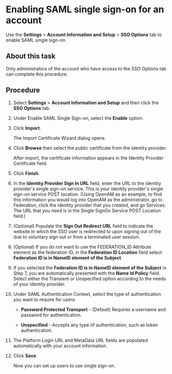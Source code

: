 # Enabling SAML single sign-on for an account

<head>
  <meta name="guidename" content="Platform"/>
  <meta name="context" content="GUID-5b056398-a359-4614-8572-11d6c5f5752d"/>
</head>

Use the **Settings** \> **Account Information and Setup** \> **SSO Options** tab to enable SAML single sign-on.

## About this task

Only administrators of the account who have access to the SSO Options tab can complete this procedure.

## Procedure

1. Select **Settings** \> **Account Information and Setup** and then click the **SSO Options** tab.

2. Under Enable SAML Single Sign-on, select the **Enable** option.

3. Click **Import**.

    The Import Certificate Wizard dialog opens.

4. Click **Browse** then select the public certificate from the identity provider.

    After import, the certificate information appears in the Identity Provider Certificate field.

5. Click **Finish**.

6. In the **Identity Provider Sign In URL** field, enter the URL to the identity provider's single sign-on service. This is your identity provider's single sign-on service POST location. \(Using OpenAM as an example, to find this information you would log into OpenAM as the administrator, go to Federation, click the identity provider that you created, and go Services. The URL that you need is in the Single SignOn Service POST Location field.\)

7. (Optional) Populate the **Sign Out Redirect URL** field to indicate the website in which the SSO user is redirected to upon signing out of the due to voluntary sign out or from a terminated user session.

8. (Optional) If you do not want to use the FEDERATION\_ID Attribute element as the federation ID, in the **Federation ID Location** field select **Federation ID is in NameID element of the Subject**.

9. If you selected the **Federation ID is in NameID element of the Subject** in Step 7, you are automatically presented with the **Name Id Policy** field. Select either the Transient or Unspecified option according to the needs of your identity provider.

10. Under SAML Authentication Context, select the type of authentication you want to require for users:

    - **Password Protected Transport** - \(Default\) Requires a username and password for authentication.

    - **Unspecified** - Accepts any type of authentication, such as token authentication.

11. The Platform Login URL and MetaData URL fields are populated automatically with your account information.

12. Click **Save**.

    Now you can set up users to use single sign-on.
